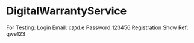 # DigitalWarrantyService
For Testing: 
           Login Email: c@d.e
           Password:123456
           Registration Show Ref: qwe123
